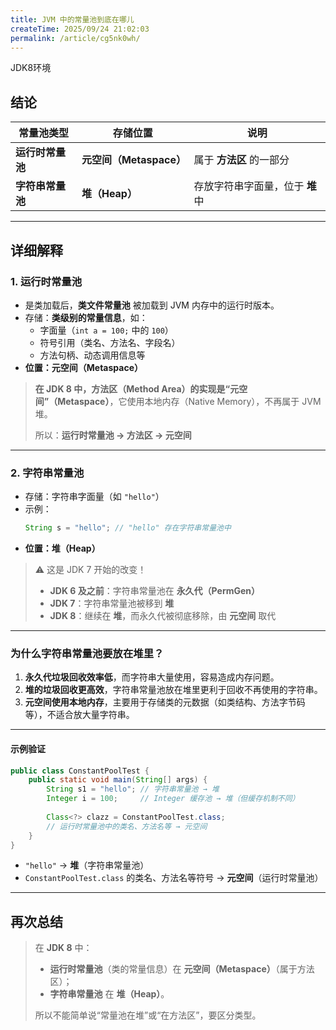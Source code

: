 ```yaml
---
title: JVM 中的常量池到底在哪儿
createTime: 2025/09/24 21:02:03
permalink: /article/cg5nk0wh/
---
```

JDK8环境



## 结论

| 常量池类型       | 存储位置                | 说明                             |
| ---------------- | ----------------------- | -------------------------------- |
| **运行时常量池** | **元空间（Metaspace）** | 属于 **方法区** 的一部分         |
| **字符串常量池** | **堆（Heap）**          | 存放字符串字面量，位于 **堆** 中 |

---

## 详细解释

### 1. **运行时常量池**

- 是类加载后，**类文件常量池** 被加载到 JVM 内存中的运行时版本。
- 存储：**类级别的常量信息**，如：
  - 字面量（`int a = 100;` 中的 `100`）
  - 符号引用（类名、方法名、字段名）
  - 方法句柄、动态调用信息等
- **位置：元空间（Metaspace）**

> **在 JDK 8 中，方法区（Method Area）的实现是“元空间”（Metaspace）**，它使用本地内存（Native Memory），不再属于 JVM 堆。
>
> 所以：**运行时常量池 → 方法区 → 元空间**

---

### 2. **字符串常量池**

- 存储：字符串字面量（如 `"hello"`）
- 示例：
  ```java
  String s = "hello"; // "hello" 存在字符串常量池中
  ```
- **位置：堆（Heap）**

> ⚠️ 这是 JDK 7 开始的改变！
>
> - **JDK 6 及之前**：字符串常量池在 **永久代（PermGen）**
> - **JDK 7**：字符串常量池被移到 **堆**
> - **JDK 8**：继续在 **堆**，而永久代被彻底移除，由 **元空间** 取代

---

### 为什么字符串常量池要放在堆里？

1. **永久代垃圾回收效率低**，而字符串大量使用，容易造成内存问题。
2. **堆的垃圾回收更高效**，字符串常量池放在堆里更利于回收不再使用的字符串。
3. **元空间使用本地内存**，主要用于存储类的元数据（如类结构、方法字节码等），不适合放大量字符串。

---

#### 示例验证

```java
public class ConstantPoolTest {
    public static void main(String[] args) {
        String s1 = "hello"; // 字符串常量池 → 堆
        Integer i = 100;     // Integer 缓存池 → 堆（但缓存机制不同）
        
        Class<?> clazz = ConstantPoolTest.class;
        // 运行时常量池中的类名、方法名等 → 元空间
    }
}
```

- `"hello"` → **堆**（字符串常量池）
- `ConstantPoolTest.class` 的类名、方法名等符号 → **元空间**（运行时常量池）

---



## 再次总结

> 在 **JDK 8** 中：
>
> - **运行时常量池**（类的常量信息）在 **元空间（Metaspace）**（属于方法区）；
> - **字符串常量池** 在 **堆（Heap）**。
>
> 所以不能简单说“常量池在堆”或“在方法区”，要区分类型。